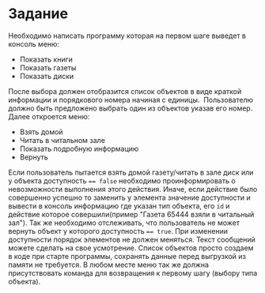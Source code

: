 # Задание
Необходимо написать программу которая на первом шаге выведет в консоль меню: 
* Показать книги 
* Показать газеты 
* Показать диски

После выбора должен отобразится список объектов в виде краткой информации и порядкового номера начиная с единицы. 
Пользователю должно быть предложено выбрать один из объектов указав его номер. Далее откроется меню:
* Взять домой 
* Читать в читальном зале 
* Показать подробную информацию
* Вернуть

Если пользователь пытается взять домой газету/читать в зале диск или у объекта доступность `== false` необходимо проинформировать о невозможности выполнения этого действия. 
Иначе, если действие было совершенно успешно то заменить у элемента значение доступности и вывести в консоль информацию где указан тип объекта, его `id` и действие 
которое совершили(пример "Газета 65444 взяли в читальный зал"). Так же необходимо отслеживать, что пользователь не может вернуть объект у которого доступность `== true`. 
При изменении доступности порядок элементов не должен меняться.
Текст сообщений можете сделать на свое усмотрение.
Список объектов просто создаем в коде при старте программы, сохранять данные перед выгрузкой из памяти не требуется.
В любом месте меню так же должна присутствовать команда для возвращения к первому шагу (выбору типа объекта).
